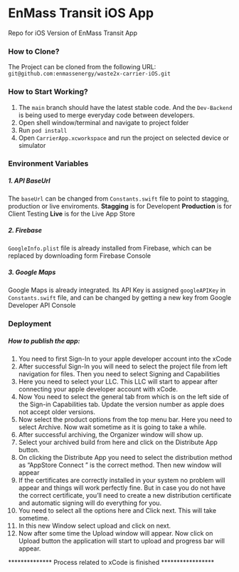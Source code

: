 # EnMass Transit iOS App
Repo for iOS Version of EnMass Transit App

###  How to Clone?
The Project can be cloned from the following URL: 
`git@github.com:enmassenergy/waste2x-carrier-iOS.git`

### How to Start Working?
1. The `main` branch should have the latest stable code. And the `Dev-Backend` is being used to merge everyday code between developers.
2. Open shell window/terminal and navigate to project folder
4. Run `pod install`
5. Open `CarrierApp.xcworkspace` and run the project on selected device or simulator

### Environment Variables
##### 1. API BaseUrl
The `baseUrl` can be changed from `Constants.swift` file to point to stagging, production or live enviroments. 
**Stagging** is for Developent
**Production** is for Client Testing
**Live** is for the Live App Store
##### 2. Firebase
`GoogleInfo.plist` file is already installed from Firebase, which can be replaced by downloading form Firebase Console
##### 3. Google Maps
Google Maps is already integrated. Its API Key is assigned `googleAPIKey` in `Constants.swift` file, and can be changed by getting a new key from Google Developer API Console

### Deployment
##### How to publish the app:
1. You need to first Sign-In to your apple developer account into the xCode
2. After successful Sign-In you will need to select the project file from left navigation for files. Then you need to select Signing and Capabilities
3. Here you need to select your LLC. This LLC will start to appear after connecting your apple developer account with xCode. 
4. Now You need to select the general tab from which is on the left side of the Sign-in Capabilities tab. Update the version number as apple does not accept older versions.
5. Now select the product options from the top menu bar. Here you need to select Archive. Now wait sometime as it is going to take a while.
6. After successful archiving, the Organizer window will show up.
7. Select your archived build from here and click on the Distribute App button.
8. On clicking the Distribute App you need to select the distribution method as “AppStore Connect ” is the correct method. Then new window will appear
9. If the certificates are correctly installed in your system no problem will appear and things will work perfectly fine. But in case you do not have the correct certificate, you’ll need to create a new distribution certificate and automatic signing will do everything for you. 
10. You need to select all the options here and Click next. This will take sometime.
11. In this new Window select upload and click on next. 
12. Now after some time the Upload window will appear. Now click on Upload button the application will start to upload and progress bar will appear.

**************  Process related to xCode is finished   *****************

